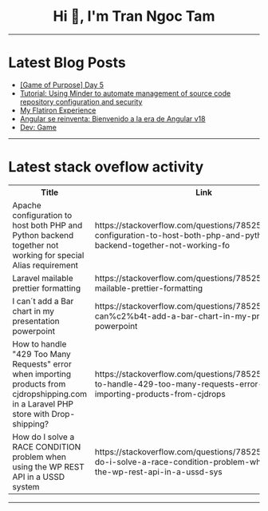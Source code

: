 <h1 align="center">Hi 👋, I'm Tran Ngoc Tam</h1>

---

# Latest Blog Posts 
<!-- BLOG-POST-LIST:START -->
- [[Game of Purpose] Day 5](https://dev.to/humberd/game-of-purpose-day-5-5hl9)
- [Tutorial: Using Minder to automate management of source code repository configuration and security](https://dev.to/ninfriendos1/tutorial-using-minder-to-automate-management-of-source-code-repository-configuration-and-security-n7e)
- [My Flatiron Experience](https://dev.to/reecec/my-flatiron-experience-3802)
- [Angular se reinventa: Bienvenido a la era de Angular v18](https://dev.to/ricardochl/angular-se-reinventa-bienvenido-a-la-era-de-angular-v18-5ac1)
- [Dev: Game](https://dev.to/r4nd3l/dev-game-p3o)
<!-- BLOG-POST-LIST:END -->

---

# Latest stack oveflow activity
<table>
  <tr><th>Title</th><th>Link</th></tr>
  <!-- STACKOVERFLOW:START --><tr><td>Apache configuration to host both PHP and Python backend together not working for special Alias requirement</td><td>https://stackoverflow.com/questions/78525875/apache-configuration-to-host-both-php-and-python-backend-together-not-working-fo</td></tr><tr><td>Laravel mailable prettier formatting</td><td>https://stackoverflow.com/questions/78525849/laravel-mailable-prettier-formatting</td></tr><tr><td>I can´t add a Bar chart in my presentation powerpoint</td><td>https://stackoverflow.com/questions/78525784/i-can%c2%b4t-add-a-bar-chart-in-my-presentation-powerpoint</td></tr><tr><td>How to handle &quot;429 Too Many Requests&quot; error when importing products from cjdropshipping.com in a Laravel PHP store with Drop-shipping?</td><td>https://stackoverflow.com/questions/78525773/how-to-handle-429-too-many-requests-error-when-importing-products-from-cjdrops</td></tr><tr><td>How do I solve a RACE CONDITION problem when using the WP REST API in a USSD system</td><td>https://stackoverflow.com/questions/78525658/how-do-i-solve-a-race-condition-problem-when-using-the-wp-rest-api-in-a-ussd-sys</td></tr><!-- STACKOVERFLOW:END -->
</table>

---



